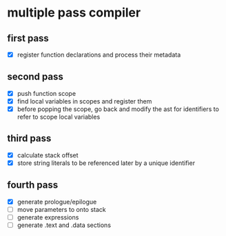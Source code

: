 # multiple pass compiler
## first pass
- [x] register function declarations and process their metadata
## second pass
- [x] push function scope
- [x] find local variables in scopes and register them
- [x] before popping the scope, go back and modify the ast for identifiers to refer to scope local variables
## third pass
- [x] calculate stack offset
- [x] store string literals to be referenced later by a unique identifier
## fourth pass
- [x] generate prologue/epilogue
- [ ] move parameters to onto stack
- [ ] generate expressions
- [ ] generate .text and .data sections
